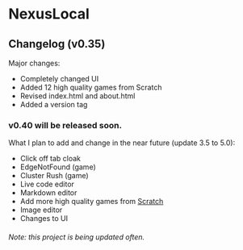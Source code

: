 # NexusLocal
## Changelog (v0.35)
Major changes:
- Completely changed UI 
- Added 12 high quality games from Scratch 
- Revised index.html and about.html 
- Added a version tag

### v0.40 will be released soon.
What I plan to add and change in the near future (update 3.5 to 5.0): 
- Click off tab cloak
- EdgeNotFound (game)
- Cluster Rush (game)
- Live code editor
- Markdown editor
- Add more high quality games from [Scratch](https://scratch.mit.edu)
- Image editor
- Changes to UI


###### Note: this project is being updated often.
